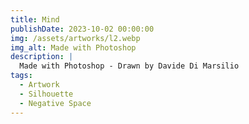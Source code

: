 ```yaml
---
title: Mind
publishDate: 2023-10-02 00:00:00
img: /assets/artworks/l2.webp
img_alt: Made with Photoshop
description: |
  Made with Photoshop - Drawn by Davide Di Marsilio
tags:
  - Artwork
  - Silhouette
  - Negative Space
---
```



